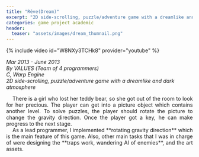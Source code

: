 ```yaml
---
title: "Rêve(Dream)"
excerpt: "2D side-scrolling, puzzle/adventure game with a dreamlike and dark atmosphere"
categories: game project academic
header:
  teaser: "assets/images/dream_thumnail.png"
---
```


{% include video id="W8NXy3TCHk8" provider="youtube" %}

*Mar 2013 - June 2013*  
*By VALUES (Team of 4 programmers)*  
*C, Warp Engine*  
*2D side-scrolling, puzzle/adventure game with a dreamlike and dark atmosphere*  

<div style="text-align: justify" markdown="1">
&nbsp;&nbsp;&nbsp;&nbsp;There is a girl who lost her teddy bear, so she got out of the room to look for her precious. The player can get into a picture object which contains another level. To solve puzzles, the player should rotate the picture to change the gravity direction. Once the player got a key, he can make progress to the next stage.
</div>

<div style="text-align: justify" markdown="1">
&nbsp;&nbsp;&nbsp;&nbsp;As a lead programmer, I implemented **rotating gravity direction** which is the main feature of this game. Also, other main tasks that I was in charge of were designing the **traps work, wandering AI of enemies**, and the art assets.
</div>
